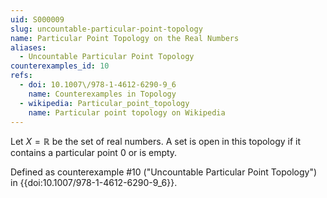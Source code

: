 ```yaml
---
uid: S000009
slug: uncountable-particular-point-topology
name: Particular Point Topology on the Real Numbers
aliases:
  - Uncountable Particular Point Topology
counterexamples_id: 10
refs:
  - doi: 10.1007\/978-1-4612-6290-9_6
    name: Counterexamples in Topology
  - wikipedia: Particular_point_topology
    name: Particular point topology on Wikipedia
---
```


Let $X=\mathbb R$ be the set of real numbers. A set is open in this
topology if it contains a particular point $0$ or is empty.

Defined as counterexample #10 ("Uncountable Particular Point Topology")
in {{doi:10.1007\/978-1-4612-6290-9_6}}.

